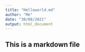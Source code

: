 ```yaml
---
title: "Helloworld.md"
author: "Me"
date: "30/08/2021"
output: html_document
---
```


## This is a markdown file